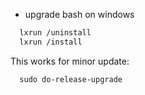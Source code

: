 - upgrade bash on windows
  
```bash
  lxrun /uninstall
  lxrun /install
```

This works for minor update:

```dos
  sudo do-release-upgrade
```
